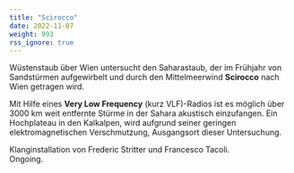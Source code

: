 ```yaml
---
title: "Scirocco"
date: 2022-11-07
weight: 993
rss_ignore: true
---
```

Wüstenstaub über Wien untersucht den Saharastaub, der im Frühjahr von Sandstürmen aufgewirbelt und durch den Mittelmeerwind **Scirocco** nach Wien getragen wird. 					

Mit Hilfe eines **Very Low Frequency** (kurz VLF)-Radios ist es möglich über 3000 km weit entfernte Stürme in der Sahara akustisch einzufangen. Ein Hochplateau in den Kalkalpen, wird aufgrund seiner geringen elektromagnetischen Verschmutzung, Ausgangsort dieser Untersuchung. 				
			
Klanginstallation von Frederic Stritter und Francesco Tacoli.  
Ongoing. 

